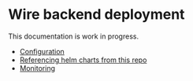 # Wire backend deployment

This documentation is work in progress.

* [Configuration](configuration.md)
* [Referencing helm charts from this repo](pending.md)
* [Monitoring](monitoring.md)
